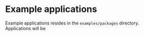 # Example applications

Example applications resides in the `examples/packages` directory. Applications will be 